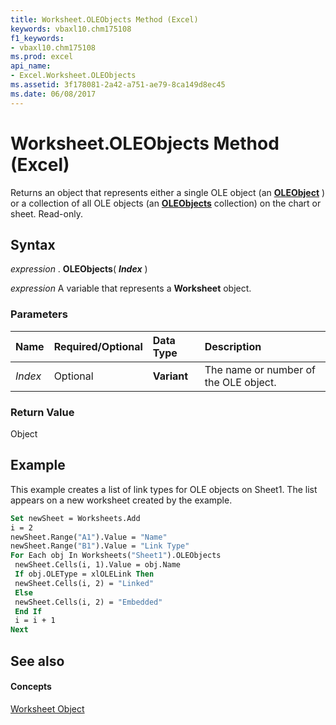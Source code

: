 ```yaml
---
title: Worksheet.OLEObjects Method (Excel)
keywords: vbaxl10.chm175108
f1_keywords:
- vbaxl10.chm175108
ms.prod: excel
api_name:
- Excel.Worksheet.OLEObjects
ms.assetid: 3f178081-2a42-a751-ae79-8ca149d8ec45
ms.date: 06/08/2017
---
```



# Worksheet.OLEObjects Method (Excel)

Returns an object that represents either a single OLE object (an  **[OLEObject](Excel.OLEObject.md)** ) or a collection of all OLE objects (an **[OLEObjects](Excel.OLEObjects.md)** collection) on the chart or sheet. Read-only.


## Syntax

 _expression_ . **OLEObjects**( **_Index_** )

 _expression_ A variable that represents a **Worksheet** object.


### Parameters



|**Name**|**Required/Optional**|**Data Type**|**Description**|
|:-----|:-----|:-----|:-----|
| _Index_|Optional| **Variant**|The name or number of the OLE object.|

### Return Value

Object


## Example

This example creates a list of link types for OLE objects on Sheet1. The list appears on a new worksheet created by the example.


```vb
Set newSheet = Worksheets.Add 
i = 2 
newSheet.Range("A1").Value = "Name" 
newSheet.Range("B1").Value = "Link Type" 
For Each obj In Worksheets("Sheet1").OLEObjects 
 newSheet.Cells(i, 1).Value = obj.Name 
 If obj.OLEType = xlOLELink Then 
 newSheet.Cells(i, 2) = "Linked" 
 Else 
 newSheet.Cells(i, 2) = "Embedded" 
 End If 
 i = i + 1 
Next
```


## See also


#### Concepts


[Worksheet Object](Excel.Worksheet.md)

